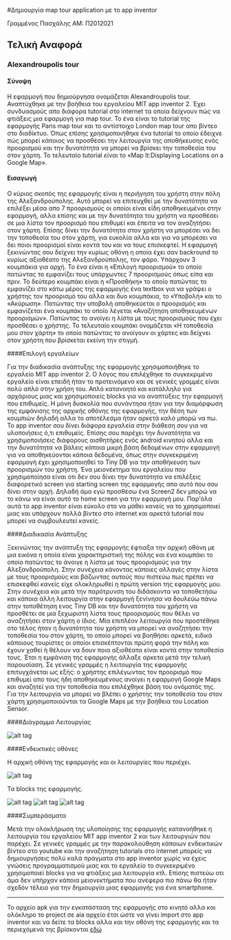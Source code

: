 #Δημιουργία map tour application με το app inventor

Γραμμένος Πασχάλης
AM: Π2012021

## Τελική Αναφορά


### Alexandroupolis tour

#### Σύνοψη

Η εφαρμογή που δημιούργησα ονομάζεται Alexandroupolis tour. Αναπτύχθηκε με την βοήθεια του εργαλείου MIT app inventor 2. Έχει συνδυασμούς απο διάφορα tutorial στο internet τα οποία δείχνουν πώς να φτιάξεις μια εφαρμογή για map tour. Το ένα είναι το tutorial της εφαρμογής Paris map tour και το αντίστοιχο London map tour απο βίντεο στο διαδίκτυο. Όπως επίσης χρησιμοποιήθηκε ένα tutorial το οποίο έδειχνε πώς μπορεί κάποιος να προσθέσει την λειτουργία της αποθήκευσης ενός προορισμού και την δυνατότητα να μπορεί να βρίσκει την τοποθεσία του στον χάρτη. Το τελευταίο tutorial είναι το «Map It:Displaying Locations on a Google Map».


#### Εισαγωγή

Ο κύριος σκοπός της εφαρμογής είναι η περιήγηση του χρήστη στην πόλη της Αλεξανδρούπολης. Αυτό μπορεί να επιτευχθεί με την δυνατότητα να επιλέξει μέσα απο 7 προορισμούς οι οποίοι είναι είδη αποθηκευμένοι στην εφαρμογή, αλλα επίσης και με την δυνατότητα του χρήστη να προσθέσει σε μια λίστα τον προορισμό που επιθυμεί και έπειτα να τον αναζητήσει στον χάρτη. Επίσης δίνει την δυνατότητα στον χρήστη να μπορέσει να δει την τοποθεσία του στον χάρτη, για ευκολία αλλα και για να μπορέσει να δει ποιοι προορισμοί είναι κοντά του και να τους επισκεφτεί. Η εφαρμογή ξεκινώντας σου δείχνει την κυρίως οθόνη η οποία έχει σαν backround το κυρίως αξιοθέατο της Αλεξανδρούπολης, τον φάρο. Υπάρχουν 3 κουμπάκια για αρχή. Το ένα είναι η «Επιλογή προορισμού» το οποίο πατώντας το εμφανίζει τους υπάρχωντες 7 προορισμούς όπως είπα και πριν. Το δεύτερο κουμπάκι είναι η «Προσθήκη» το οποίο πατώντας το εμφανίζει στο κάτω μέρος της εφαρμογής ένα textbox για να γράψει ο χρήστης τον προορισμό του αλλα και δυο κουμπάκια, το «Υποβολή» και το «Ακύρωση». Πατώντας την υποβολή αποθηκεύεται ο προορισμός και εμφανίζεται ένα κουμπάκι το οποίο λέγεται «Αναζήτηση αποθηκευμένων προορισμών». Πατώντας το ανοίγει η λίστα με τους προορισμούς που έχει προσθέσει ο χρήστης. Το τελευταίο κουμπάκι ονομάζεται «Η τοποθεσία μου στον χάρτη» το οποίο πατώντας το ανοίγουν οι χάρτες και δείχνει στον χρήστη που βρίσκεται εκείνη την στιγμή.


####Επιλογή εργαλείων

Για την διαδικασία ανάπτυξης της εφαρμογής χρησιμοποιήθηκε το εργαλείο MIT app inventor 2. Ο λόγος που επιλέχθηκε το συγκεκριμένο εργαλείο είναι επειδή ήταν το προτεινόμενο και σε γενικές γραμμές είναι πολύ απλό στην χρήση του. Απλό κατανοητό και κατάλληλο για αρχάριους μιας και χρησιμοποιείς blocks για να αναπτύξεις την εφαρμογή που επιθυμείς. Η μόνη δυσκολία που συνάντησα ήταν για την διαμόρφωση της εμφάνισης της αρχικής οθόνης της εφαρμογής, την θέση των κουμπιών δηλαδή αλλα το αποτέλεσμα ήταν αρκετά καλό μπορώ να πω. Το app inventor σου δίνει διάφορα εργαλεία στην διάθεση σου για να υλοποιήσεις ό,τι επιθυμείς. Επίσης σου παρέχει την δυνατότητα να χρησιμοποιήσεις διάφορους αισθητήρες ενός android κινητού αλλα και την δυνατότητα να βάλεις κάποια μικρή βάση δεδομένων στην εφαρμογή για να αποθηκεύονται κάποια δεδομένα, όπως στην συγκεκριμένη εφαρμογή έχει χρησιμοποιηθεί το Tiny DB για την αποθήκευση των προορισμών του χρήστη. Ένα μειονέκτημα του εργαλείου που χρησιμοποίησα είναι οτι δεν σου δίνει την δυνατότητα να επιλέξεις διαφορετικό screen για starting screen της εφαρμογής απο αυτό που σου δίνει στην αρχή. Δηλαδή άμα εγώ προσθέσω ένα Screen2 δεν μπορώ να το κάνω να είναι αυτό το home screen για την εφαρμογή μου. Παρ'όλα αυτά το app inventor είναι εύκολο στο να μάθει κανείς να το χρησιμοποιεί μιας και υπάρχουν πολλά βίντεο στο internet και αρκετά tutorial που μπορεί να συμβουλευτεί κανείς.


####Διαδικασία Ανάπτυξης

Ξεκινώντας την ανάπτυξη της εφαρμογής έφτιαξα την αρχική οθόνη με μια εικόνα η οποία είναι χαρακτηριστική της πόλης και ένα κουμπάκι το οποίο πατώντας το άνοιγε η λίστα με τους προορισμούς για την Αλεξανδρούπολη. Στην συνέχεια κάνοντας κάποιες αλλαγές στην λίστα με τους προορισμούς και βάζωντας αυτούς που πιστεύω πως πρέπει να επισκεφθεί κανείς είχε ολοκληρωθεί η πρώτη version της εφαρμογής μου. Στην συνέχεια και μετά την παρότρυνση του διδάσκοντα να τοποθετήσω και κάποια άλλη λειτουργία στην εφαρμογή ξενίνησα να δουλεύω πάνω στην τοποθέτηση ενος Tiny DB και την δυνατότητα του χρήστη να προσθέτει σε μια ξεχωριστή λίστα τους προορισμούς που θέλει να αναζητήσει στον χάρτη ο ίδιος. Μία επιπλέον λειτουργία που προστέθηκε στο τέλος ήταν η δυνατότητα του χρήστη να μπορεί να αναζητήσει την τοποθεσία του στον χάρτη, το οποίο μπορεί να βοηθήσει αρκετά, ειδικά κάποιους τουρίστες οι οποίοι επισκέπτονται πρώτη φορά την πόλη και έχουν χαθεί ή θέλουν να δουν ποια αξιοθέατα είναι κοντά στην τοποθεσία τους. Έτσι η εμφάνιση της εφαρμογής άλλαξε αρκετα μετά την τελική παρουσίαση. Σε γενικές γραμμές η λειτουργία της εφαρμογής επιτυγχάνεται ως εξής: ο χρήστης επιλέγωντας τον προορισμό που επιθυμεί απο τους ήδη αποθηκευμένους ανοίγει η εφαρμογή Google Maps και αναζητεί για την τοποθεσία που επιλέχθηκε βάση του ονόματός της. Για την λειτουργία να μπορεί να βλέπει ο χρήστης την τοποθεσία του στον χάρτη χρησιμοποιούνται τα Google Maps με την βοήθεια του Location Sensor. 


####Διάγραμμα Λειτουργίας

![alt tag](https://github.com/gpasxalis/gpasxalisRepository/blob/master/%CE%94%CE%B9%CE%AC%CE%B3%CF%81%CE%B1%CE%BC%CE%BC%CE%B1%20%CE%BB%CE%B5%CE%B9%CF%84%CE%BF%CF%85%CF%81%CE%B3%CE%AF%CE%B1%CF%82/%CE%94%CE%B9%CE%AC%CE%B3%CF%81%CE%B1%CE%BC%CE%BC%CE%B1%20%CE%BB%CE%B5%CE%B9%CF%84%CE%BF%CF%85%CF%81%CE%B3%CE%AF%CE%B1%CF%82.jpg)


####Ενδεικτικές οθόνες

Η αρχική οθόνη της εφαρμογής και οι λειτουργίες που περιέχει.

![alt tag](https://github.com/gpasxalis/gpasxalisRepository/blob/master/screenshot/%CE%BF%CE%B8%CF%8C%CE%BD%CE%B7%20%CE%B5%CF%86%CE%B1%CF%81%CE%BC%CE%BF%CE%B3%CE%AE%CF%82.jpg)

Τα blocks της εφαρμογής.

![alt tag](https://github.com/gpasxalis/gpasxalisRepository/blob/master/screenshot/appblocks1.jpg)
![alt tag](https://github.com/gpasxalis/gpasxalisRepository/blob/master/screenshot/appblocks2.jpg)
![alt tag](https://github.com/gpasxalis/gpasxalisRepository/blob/master/screenshot/appblocks3.jpg)



####Συμπεράσματα

Μετά την ολοκλήρωση της υλοποίησης της εφαρμογής κατανοήθηκε η λειτουργία του εργαλείου MIT app inventor 2 και των λειτουργιών που παρέχει. Σε γενικές γραμμές με την παρακολούθηση κάποιων ενδεικτικών βίντεο στο youtube και την αναζήτηση tutorials στο internet μπορείς να δημιουργήσεις πολύ καλά πράγματα στο app inventor χωρίς να έχεις γνώσεις προγραμματισμού μιας και το εργαλείο το συγκεκριμένο χρησιμοποιεί blocks για να φτιάξεις μια λειτουργία κτλ. Επίσης πιστεύω οτι άμα δεν υπήρχαν κάποια μειονεκτήματα που ανέφερα πιο πάνω θα ήταν σχεδόν τέλειο για την δημιουργία μιας εφαρμογής για ένα smartphone.



--------------------

Το αρχείο apk για την εγκατάσταση της εφαρμογής στο κινητό αλλα και ολόκληρο το project σε aia αρχείο έτσι ώστε να γίνει import στο app inventor και να δείτε τα blocks αλλα και την οθόνη της εφαρμογής και τα περιεχόμενά της βρίσκονται [εδώ](https://github.com/gpasxalis/gpasxalisRepository)


